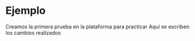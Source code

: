 # Ejemplo
Creamos la primera prueba en la plataforma para practicar 
Aquí se escriben los cambios realizados
